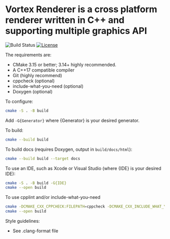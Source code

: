 # Vortex Renderer is a cross platform renderer written in C++ and supporting multiple graphics API

![Build Status](https://github.com/Malediktus/VortexRenderer/workflows/build/badge.svg) [![License](https://img.shields.io/badge/License-Apache_2.0-blue.svg)](https://opensource.org/licenses/Apache-2.0)

The requirements are:

- CMake 3.15 or better; 3.14+ highly recommended.
- A C++17 compatible compiler
- Git (highly recommend)
- cppcheck (optional)
- include-what-you-need (optional)
- Doxygen (optional)

To configure:

```bash
cmake -S . -B build
```

Add `-G{Generator}` where {Generator} is your desired generator.

To build:

```bash
cmake --build build
```

To build docs (requires Doxygen, output in `build/docs/html`):

```bash
cmake --build build --target docs
```

To use an IDE, such as Xcode or Visual Studio (where {IDE} is your desired IDE):

```bash
cmake -S . -B build -G{IDE}
cmake --open build
```

To use cpplint and/or include-what-you-need

```bash
cmake -DCMAKE_CXX_CPPCHECK:FILEPATH=cppcheck -DCMAKE_CXX_INCLUDE_WHAT_YOU_USE=include-what-you-use -S . -B build
cmake --open build
```

Style guidelines:

- See .clang-format file
